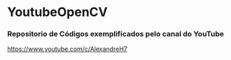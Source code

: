 # YoutubeOpenCV

### Repositorio de Códigos exemplificados pelo canal do YouTube 

https://www.youtube.com/c/AlexandreH7
